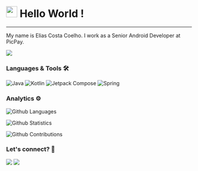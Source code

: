 <h1><img src="https://emojis.slackmojis.com/emojis/images/1531849430/4246/blob-sunglasses.gif?1531849430" width="30"/> Hello World ! </h1> <hr>

My name is Elias Costa Coelho. I work as a Senior Android Developer at PicPay.

![](http://estruyf-github.azurewebsites.net/api/VisitorHit?user=eliascoelho911&repo=eliascoelho911&countColorcountColor)

### Languages & Tools 🛠  
![Java](https://img.shields.io/badge/-Java-%230077B5?style=for-the-badge&logo=java&logoColor=white&color=db4b3b)&nbsp;![Kotlin](https://img.shields.io/badge/-Kotlin-%230077B5?style=for-the-badge&logo=kotlin&logoColor=white&color=a13bdb)&nbsp;![Jetpack Compose](https://img.shields.io/badge/-Jetpack%20Compose-%230077B5?style=for-the-badge&logo=jetpackcompose&logoColor=white&color=33bd5a)&nbsp;![Spring](https://img.shields.io/badge/-Spring-%230077B5?style=for-the-badge&logo=kotlin&logoColor=white&color=76bd33)&nbsp; 


### Analytics ⚙️

![Github Languages](https://github-readme-stats.vercel.app/api/top-langs/?username=eliascoelho911&layout=compact&count_private=true)

![Github Statistics](https://github-readme-stats.vercel.app/api/?username=eliascoelho911&count_private=true&show_icons=true)

![Github Contributions](https://github-readme-streak-stats.herokuapp.com/?user=eliascoelho911&hide_border=true)

### Let's connect? 🤝

<p align="left">

<a href="https://www.linkedin.com/in/elias-coelho-0069b2147/"><img src="https://img.shields.io/badge/-LinkedIn-%230077B5?style=for-the-badge&logo=linkedin&logoColor=white"/></a>&nbsp;<a href="mailto:elias_coelho911@hotmail.com"><img src="https://img.shields.io/badge/-Outlook-%230077B5?style=for-the-badge&logo=microsoftoutlook&logoColor=white&color=3353bd"/></a>

</p>
